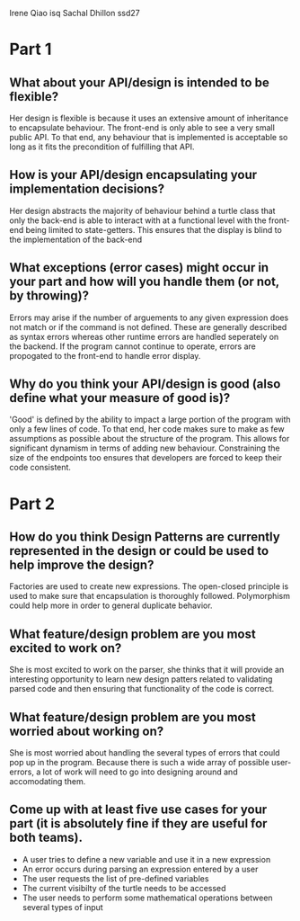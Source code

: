 Irene Qiao isq
Sachal Dhillon ssd27
# Part 1
## What about your API/design is intended to be flexible?

Her design is flexible is because it uses an extensive amount of inheritance to encapsulate behaviour. The front-end is only able to see a very small public API. To that end, any behaviour that is implemented is acceptable so long as it fits the precondition of fulfilling that API.

## How is your API/design encapsulating your implementation decisions?

Her design abstracts the majority of behaviour behind a turtle class that only the back-end is able to interact with at a functional level with the front-end being limited to state-getters. This ensures that the display is blind to the implementation of the back-end

## What exceptions (error cases) might occur in your part and how will you handle them (or not, by throwing)?

Errors may arise if the number of arguements to any given expression does not match or if the command is not defined. These are generally described as syntax errors whereas other runtime errors are handled seperately on the backend. If the program cannot continue to operate, errors are propogated to the front-end to handle error display.

## Why do you think your API/design is good (also define what your measure of good is)?

'Good' is defined by the ability to impact a large portion of the program with only a few lines of code. To that end, her code makes sure to make as few assumptions as possible about the structure of the program. This allows for significant dynamism in terms of adding new behaviour. Constraining the size of the endpoints too ensures that developers are forced to keep their code consistent.

# Part 2
## How do you think Design Patterns are currently represented in the design or could be used to help improve the design?

Factories are used to create new expressions. The open-closed principle is used to make sure that encapsulation is thoroughly followed. Polymorphism could help more in order to general duplicate behavior.

## What feature/design problem are you most excited to work on?

She is most excited to work on the parser, she thinks that it will provide an interesting opportunity to learn new design patters related to validating parsed code and then ensuring that functionality of the code is correct.

## What feature/design problem are you most worried about working on?

She is most worried about handling the several types of errors that could pop up in the program. Because there is such a wide array of possible user-errors, a lot of work will need to go into designing around and accomodating them.

## Come up with at least five use cases for your part (it is absolutely fine if they are useful for both teams).

* A user tries to define a new variable and use it in a new expression
* An error occurs during parsing an expression entered by a user
* The user requests the list of pre-defined variables
* The current visibilty of the turtle needs to be accessed
* The user needs to perform some mathematical operations between several types of input
